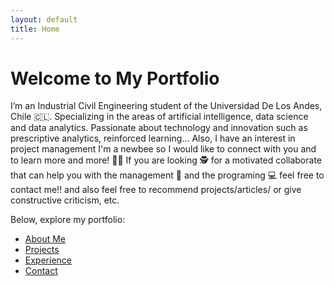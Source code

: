 ```yaml
---
layout: default
title: Home
---
```


# Welcome to My Portfolio

I’m an Industrial Civil Engineering student of the Universidad De Los Andes, Chile 🇨🇱. Specializing in the areas of artificial intelligence, data science and data analytics. Passionate about technology and innovation such as prescriptive analytics, reinforced learning... Also, I have an interest in project management
I'm a newbee so I would like to connect with you and to learn more and more! 🧑‍🎓 
If you are looking 🕵️ for a motivated collaborate that can help you with the management 🏁 and the programing 💻 feel free to contact me!! and also feel free to recommend projects/articles/ or give constructive criticism, etc.

Below, explore my portfolio:
- [About Me](#about-me)
- [Projects](#projects)
- [Experience](#experience)
- [Contact](#contact)

